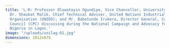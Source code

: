 ```yaml
---
title: 'L-R: Professor Oluwatoyin Ogundipe, Vice Chancellor, University of Lagos;
  Dr. Shaukat Malik, Chief Technical Adviser, United Nations Industrial Development
  Organisation (UNIDO); and Mr. Babatunde Irukera, Director General, Consumer Protection
  Council (CPC) discussing during the National Campaign and Advocacy for Quality in
  Nigeria in Lagos.'
image: "/uploads/unilag-01.jpg"
dimensions: 1012x675
---
```


